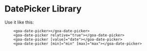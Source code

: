 # DatePicker Library


Use it like this:

```
	<goa-date-picker></goa-date-picker>
	<goa-date-picker relative="true"></goa-date-picker>
	<goa-date-picker [value]="date"></goa-date-picker>
	<goa-date-picker [min]="min" [max]="max"></goa-date-picker>
```
